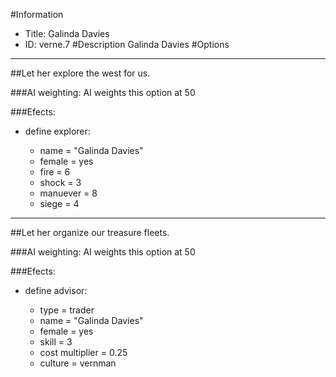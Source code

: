 #Information
 - Title: Galinda Davies
 - ID: verne.7
#Description
Galinda Davies
#Options

___
##Let her explore the west for us.

###AI weighting:
AI weights this option at 50


###Efects:<ul><li>define explorer:</li><ul><li>name = "Galinda Davies"</li><li>female = yes</li><li>fire = 6</li><li>shock = 3</li><li>manuever = 8</li><li>siege = 4</li></ul></ul>

___
##Let her organize our treasure fleets.

###AI weighting:
AI weights this option at 50


###Efects:<ul><li>define advisor:</li><ul><li>type = trader</li><li>name = "Galinda Davies"</li><li>female = yes</li><li>skill = 3</li><li>cost multiplier = 0.25</li><li>culture = vernman</li></ul></ul>
